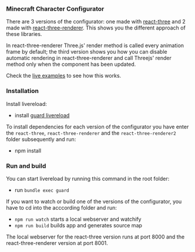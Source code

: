 ### Minecraft Character Configurator

There are 3 versions of the configurator: one made with [react-three](https://github.com/Izzimach/react-three) and 2 made with [react-three-renderer](https://github.com/toxicFork/react-three-renderer). This shows you the different approach of these libraries.

In react-three-renderer Three.js' render method is called every animation frame by default; the third version shows you how you can disable automatic rendering in react-three-renderer and call Threejs' render method only when the component has been updated.

Check the [live examples](http://tweedegolf.github.io/minecraft-character-configurator/) to see how this works.

### Installation

Install livereload:

  - install [guard livereload](https://github.com/guard/guard-livereload)

To install dependencies for each version of the configurator you have enter the `react-three`, `react-three-renderer` and the `react-three-renderer2` folder subsequently and run:

  - npm install

### Run and build

You can start livereload by running this command in the root folder:

  - run `bundle exec guard`


If you want to watch or build one of the versions of the configurator, you have to cd into the acccording folder and run:

 - `npm run watch` starts a local webserver and watchify
 - `npm run build` builds app and generates source map

The local webserver for the react-three version runs at port 8000 and the react-three-renderer version at port 8001.
